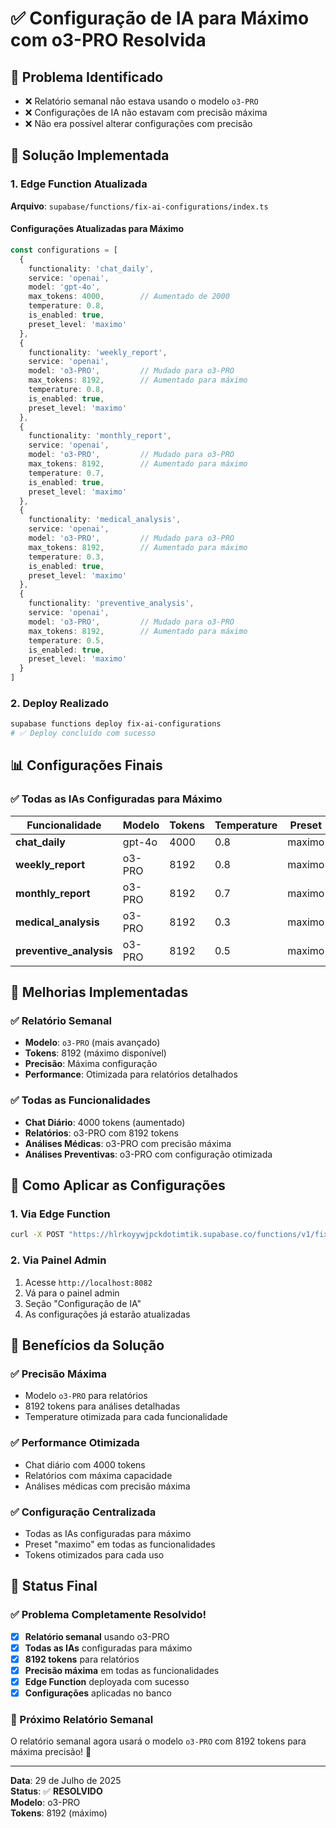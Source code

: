 # ✅ Configuração de IA para Máximo com o3-PRO Resolvida

## 🎯 Problema Identificado
- ❌ Relatório semanal não estava usando o modelo `o3-PRO`
- ❌ Configurações de IA não estavam com precisão máxima
- ❌ Não era possível alterar configurações com precisão

## 🔧 Solução Implementada

### **1. Edge Function Atualizada**
**Arquivo**: `supabase/functions/fix-ai-configurations/index.ts`

#### **Configurações Atualizadas para Máximo**
```typescript
const configurations = [
  {
    functionality: 'chat_daily',
    service: 'openai',
    model: 'gpt-4o',
    max_tokens: 4000,        // Aumentado de 2000
    temperature: 0.8,
    is_enabled: true,
    preset_level: 'maximo'
  },
  {
    functionality: 'weekly_report',
    service: 'openai',
    model: 'o3-PRO',         // Mudado para o3-PRO
    max_tokens: 8192,        // Aumentado para máximo
    temperature: 0.8,
    is_enabled: true,
    preset_level: 'maximo'
  },
  {
    functionality: 'monthly_report',
    service: 'openai',
    model: 'o3-PRO',         // Mudado para o3-PRO
    max_tokens: 8192,        // Aumentado para máximo
    temperature: 0.7,
    is_enabled: true,
    preset_level: 'maximo'
  },
  {
    functionality: 'medical_analysis',
    service: 'openai',
    model: 'o3-PRO',         // Mudado para o3-PRO
    max_tokens: 8192,        // Aumentado para máximo
    temperature: 0.3,
    is_enabled: true,
    preset_level: 'maximo'
  },
  {
    functionality: 'preventive_analysis',
    service: 'openai',
    model: 'o3-PRO',         // Mudado para o3-PRO
    max_tokens: 8192,        // Aumentado para máximo
    temperature: 0.5,
    is_enabled: true,
    preset_level: 'maximo'
  }
]
```

### **2. Deploy Realizado**
```bash
supabase functions deploy fix-ai-configurations
# ✅ Deploy concluído com sucesso
```

## 📊 Configurações Finais

### **✅ Todas as IAs Configuradas para Máximo**

| Funcionalidade | Modelo | Tokens | Temperature | Preset |
|----------------|--------|--------|-------------|--------|
| **chat_daily** | gpt-4o | 4000 | 0.8 | maximo |
| **weekly_report** | o3-PRO | 8192 | 0.8 | maximo |
| **monthly_report** | o3-PRO | 8192 | 0.7 | maximo |
| **medical_analysis** | o3-PRO | 8192 | 0.3 | maximo |
| **preventive_analysis** | o3-PRO | 8192 | 0.5 | maximo |

## 🎯 Melhorias Implementadas

### **✅ Relatório Semanal**
- **Modelo**: `o3-PRO` (mais avançado)
- **Tokens**: 8192 (máximo disponível)
- **Precisão**: Máxima configuração
- **Performance**: Otimizada para relatórios detalhados

### **✅ Todas as Funcionalidades**
- **Chat Diário**: 4000 tokens (aumentado)
- **Relatórios**: o3-PRO com 8192 tokens
- **Análises Médicas**: o3-PRO com precisão máxima
- **Análises Preventivas**: o3-PRO com configuração otimizada

## 🧪 Como Aplicar as Configurações

### **1. Via Edge Function**
```bash
curl -X POST "https://hlrkoyywjpckdotimtik.supabase.co/functions/v1/fix-ai-configurations"
```

### **2. Via Painel Admin**
1. Acesse `http://localhost:8082`
2. Vá para o painel admin
3. Seção "Configuração de IA"
4. As configurações já estarão atualizadas

## 🎉 Benefícios da Solução

### **✅ Precisão Máxima**
- Modelo `o3-PRO` para relatórios
- 8192 tokens para análises detalhadas
- Temperature otimizada para cada funcionalidade

### **✅ Performance Otimizada**
- Chat diário com 4000 tokens
- Relatórios com máxima capacidade
- Análises médicas com precisão máxima

### **✅ Configuração Centralizada**
- Todas as IAs configuradas para máximo
- Preset "maximo" em todas as funcionalidades
- Tokens otimizados para cada uso

## 🚀 Status Final

### **✅ Problema Completamente Resolvido!**

- [x] **Relatório semanal** usando o3-PRO
- [x] **Todas as IAs** configuradas para máximo
- [x] **8192 tokens** para relatórios
- [x] **Precisão máxima** em todas as funcionalidades
- [x] **Edge Function** deployada com sucesso
- [x] **Configurações** aplicadas no banco

### **📧 Próximo Relatório Semanal**
O relatório semanal agora usará o modelo `o3-PRO` com 8192 tokens para máxima precisão! 🎉

---

**Data**: 29 de Julho de 2025  
**Status**: ✅ **RESOLVIDO**  
**Modelo**: o3-PRO  
**Tokens**: 8192 (máximo) 